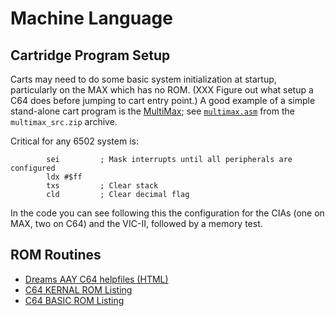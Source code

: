 Machine Language
================


Cartridge Program Setup
-----------------------

Carts may need to do some basic system initialization at startup,
particularly on the MAX which has no ROM. (XXX Figure out what setup a
C64 does before jumping to cart entry point.) A good example of a
simple stand-alone cart program is the [MultiMax]; see
[`multimax.asm`](multimax.asm) from the `multimax_src.zip` archive.

Critical for any 6502 system is:

            sei         ; Mask interrupts until all peripherals are configured
            ldx #$ff
            txs         ; Clear stack
            cld         ; Clear decimal flag

In the code you can see following this the configuration for the CIAs
(one on MAX, two on C64) and the VIC-II, followed by a memory test.


ROM Routines
------------

- [Dreams AAY C64 helpfiles (HTML)][aay]
- [C64 KERNAL ROM Listing][krnromma]
- [C64 BASIC ROM Listing][basromma]



<!-------------------------------------------------------------------->
[MultiMax]: http://www.multimax.co/download/
[krnromma]: http://unusedino.de/ec64/technical/aay/c64/krnromma.htm
[basromma]: http://unusedino.de/ec64/technical/aay/c64/basromma.htm
[aay]: http://unusedino.de/ec64/technical/aay/c64/
